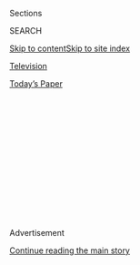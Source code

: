 <div id="app">

<div>

<div>

<div>

<div class="NYTAppHideMasthead css-1q2w90k e1suatyy0">

<div class="section css-ui9rw0 e1suatyy2">

<div class="css-eph4ug er09x8g0">

<div class="css-6n7j50">

</div>

<span class="css-1dv1kvn">Sections</span>

<div class="css-10488qs">

<span class="css-1dv1kvn">SEARCH</span>

</div>

[Skip to content](#site-content)[Skip to site
index](#site-index)

</div>

<div id="masthead-section-label" class="css-1wr3we4 eaxe0e00">

[Television](https://www.nytimes.com/section/arts/television)

</div>

<div class="css-10698na e1huz5gh0">

</div>

</div>

<div id="masthead-bar-one" class="section hasLinks css-15hmgas e1csuq9d3">

<div class="css-uqyvli e1csuq9d0">

</div>

<div class="css-1uqjmks e1csuq9d1">

</div>

<div class="css-9e9ivx">

[](https://myaccount.nytimes.com/auth/login?response_type=cookie&client_id=vi)

</div>

<div class="css-1bvtpon e1csuq9d2">

[Today’s
Paper](https://www.nytimes.com/section/todayspaper)

</div>

</div>

</div>

</div>

<div data-aria-hidden="false">

<div id="site-content" data-role="main">

<div>

<div class="css-1aor85t" style="opacity:0.000000001;z-index:-1;visibility:hidden">

<div class="css-1hqnpie">

<div class="css-epjblv">

<span class="css-17xtcya">[Television](/section/arts/television)</span><span class="css-x15j1o">|</span><span class="css-fwqvlz">What’s
on TV Wednesday: ‘Rafiki’ and ‘Big
Brother’</span>

</div>

<div class="css-k008qs">

<div class="css-1iwv8en">

<span class="css-18z7m18"></span>

<div>

</div>

</div>

<span class="css-1n6z4y">https://nyti.ms/2C2LapC</span>

<div class="css-1705lsu">

<div class="css-4xjgmj">

<div class="css-4skfbu" data-role="toolbar" data-aria-label="Social Media Share buttons, Save button, and Comments Panel with current comment count" data-testid="share-tools">

  - 
  - 
  - 
  - 
    
    <div class="css-6n7j50">
    
    </div>

  - 

</div>

</div>

</div>

</div>

</div>

</div>

<div id="NYT_TOP_BANNER_REGION" class="css-13pd83m">

</div>

<div id="top-wrapper" class="css-1sy8kpn">

<div id="top-slug" class="css-l9onyx">

Advertisement

</div>

[Continue reading the main
story](#after-top)

<div class="ad top-wrapper" style="text-align:center;height:100%;display:block;min-height:250px">

<div id="top" class="place-ad" data-position="top" data-size-key="top">

</div>

</div>

<div id="after-top">

</div>

</div>

<div>

<div id="sponsor-wrapper" class="css-1hyfx7x">

<div id="sponsor-slug" class="css-19vbshk">

Supported by

</div>

[Continue reading the main
story](#after-sponsor)

<div id="sponsor" class="ad sponsor-wrapper" style="text-align:center;height:100%;display:block">

</div>

<div id="after-sponsor">

</div>

</div>

<div class="css-186x18t">

</div>

<div class="css-1vkm6nb ehdk2mb0">

# What’s on TV Wednesday: ‘Rafiki’ and ‘Big Brother’

</div>

A forbidden love story comes to Criterion. And a longstanding game show
begins its 22nd season.

<div class="css-79elbk" data-testid="photoviewer-wrapper">

<div class="css-z3e15g" data-testid="photoviewer-wrapper-hidden">

</div>

<div class="css-1a48zt4 ehw59r15" data-testid="photoviewer-children">

![<span class="css-16f3y1r e13ogyst0" data-aria-hidden="true">Samantha
Mugatsia, left, and Sheila Munyiva in
“Rafiki.”</span><span class="css-cnj6d5 e1z0qqy90" itemprop="copyrightHolder"><span class="css-1ly73wi e1tej78p0">Credit...</span><span><span>Film
Movement</span></span></span>](https://static01.nyt.com/images/2020/08/05/arts/05tvcol-2/merlin_153439239_1c0396ab-127d-4893-9f71-0e637685beca-articleLarge.jpg?quality=75&auto=webp&disable=upscale)

</div>

</div>

<div class="css-18e8msd">

<div class="css-vp77d3 epjyd6m0">

<div class="css-1baulvz">

By <span class="css-1baulvz last-byline" itemprop="name">Mariel
Wamsley</span>

</div>

</div>

  - Aug. 5, 2020, <span class="css-epvm6">1:00 a.m.
    ET</span>

  - 
    
    <div class="css-4xjgmj">
    
    <div class="css-d8bdto" data-role="toolbar" data-aria-label="Social Media Share buttons, Save button, and Comments Panel with current comment count" data-testid="share-tools">
    
      - 
      - 
      - 
      - 
        
        <div class="css-6n7j50">
        
        </div>
    
      - 
    
    </div>
    
    </div>

</div>

</div>

<div class="section meteredContent css-1r7ky0e" name="articleBody" itemprop="articleBody">

<div class="css-1fanzo5 StoryBodyCompanionColumn">

<div class="css-53u6y8">

## What’s Streaming

**RAFIKI** (2019) *Stream on*
[*Criterion*](https://www.criterionchannel.com/rafiki)*.* Not only is
this love story controversial in Kenya, where “Rafiki” was filmed — [it
is
illegal](https://www.npr.org/2019/05/24/726541735/kenyas-judges-uphold-laws-that-criminalize-gay-sex).
The movie itself is illegal, too; it was [banned in
Kenya](https://www.nytimes.com/2018/04/27/world/africa/kenya-cannes-film-lesbians-banned.html)
two weeks before its premiere at the 2018 Cannes Film Festival, where it
was the first ever Kenyan film to be shown.

Living in a country where gay sex is criminalized, Kena (Samantha
Mugatsia) and Ziki (Sheila Munyiva) begin a romantic relationship rooted
in struggle and dissent. They are also the daughters of two men running
against each other for a seat in the county assembly, making their love
especially forbidden. “Rafiki” is “sharp at rendering the hesitancy of
their flirtation,” [Ben Kenigsberg wrote in his review for The New York
Times](https://www.nytimes.com/2019/04/18/movies/rafiki-review.html),
“as well as the forces — parental expectations, religion, an
ever-watchful gossip — arrayed against them.” It is a debut film from
the director Wanuri Kahiu.

</div>

</div>

<div class="css-79elbk" data-testid="photoviewer-wrapper">

<div class="css-z3e15g" data-testid="photoviewer-wrapper-hidden">

</div>

<div class="css-1a48zt4 ehw59r15" data-testid="photoviewer-children">

![<span class="css-16f3y1r e13ogyst0" data-aria-hidden="true">Clark
Duke, left, and Liam Hemsworth in
“Arkansas.”</span><span class="css-cnj6d5 e1z0qqy90" itemprop="copyrightHolder"><span class="css-1ly73wi e1tej78p0">Credit...</span><span>Lionsgate</span></span>](https://static01.nyt.com/images/2020/08/05/arts/05tvcol-1/05tvcol-1-articleLarge.jpg?quality=75&auto=webp&disable=upscale)

</div>

</div>

<div class="css-1fanzo5 StoryBodyCompanionColumn">

<div class="css-53u6y8">

**ARKANSAS** (2020) *Stream on*
[*Amazon*](https://www.amazon.com/Arkansas-Liam-Hemsworth/dp/B085NNRX6J)*.*
Clark Duke is a writer, producer and the director of this Southern crime
film based on a novel by John Brandon. He also plays Swin, the
counterpart to a low-level drug dealer named Kyle (Liam Hemsworth).
“Less a mob thriller than a ruminative drama about a life built around
orders and betrayals,” [Devika Girish wrote in her review for The
Times](https://www.nytimes.com/2020/05/07/movies/arkansas-review.html),
“Arkansas” shifts between the antics of Kyle and Swin and the back
story of their elusive boss, Frog (Vince Vaughn). John Malkovich also
makes an appearance as Ranger Bright, who works for Frog and intercepts
the duo on an interstate mission gone
wrong.

</div>

</div>

<div class="css-79elbk" data-testid="photoviewer-wrapper">

<div class="css-z3e15g" data-testid="photoviewer-wrapper-hidden">

</div>

<div class="css-1a48zt4 ehw59r15" data-testid="photoviewer-children">

<div class="css-1xdhyk6 erfvjey0">

<span class="css-1ly73wi e1tej78p0">Image</span>

<div class="css-zjzyr8">

<div data-testid="lazyimage-container" style="height:259.7111111111111px">

</div>

</div>

</div>

<span class="css-16f3y1r e13ogyst0" data-aria-hidden="true">Ethan Hawke,
left, and Julie Delpy in “Before
Sunrise.”</span><span class="css-cnj6d5 e1z0qqy90" itemprop="copyrightHolder"><span class="css-1ly73wi e1tej78p0">Credit...</span><span>Warner
Brothers Pictures</span></span>

</div>

</div>

<div class="css-1fanzo5 StoryBodyCompanionColumn">

<div class="css-53u6y8">

**BEFORE SUNRISE** (1995) *Stream on* [*HBO
Max*](https://www.hbo.com/movies/before-sunrise)*.* What do you do if
you think you’ve met your soul mate — a French student named Céline
(Julie Delpy) — on a train passing through Europe? If you’re Jesse
(Ethan Hawke), an American traveler, you ask her to get off the train
with you in Vienna and spend the day together, fully knowing you’ll have
to part ways the next morning.

In “Before Sunrise,” directed by Richard Linklater, “there’s more than
romantic love in the air,” [Janet Maslin wrote in her review for The
Times](https://www.nytimes.com/1995/01/27/movies/film-review-strangers-on-a-train-and-soul-mates-for-a-night.html):
“There’s also the exhilaration of making contact with a kindred spirit,
of instant conversational intimacy between two strangers whose paths
could lead them anywhere.” Jesse and Céline do meet again, nine years
later, in **BEFORE SUNSET** (2004) — also available on [HBO
Max](https://www.hbo.com/movies/before-sunset) — before they make a
final appearance in **BEFORE MIDNIGHT** (2013).

## What’s on TV

**BIG BROTHER** *9 p.m. on CBS. “*Big Brother” returns for its 20th year
and its 22nd season on TV. An “All-Star” cast, which includes winners
and fan favorites from previous seasons, will live together in a house
filled with video cameras and microphones. A different contestant will
be voted out of the house every day, and the last contestant left will
win $500,000. This season, the show will forgo its usual studio audience
to reduce the spread of Covid-19.

</div>

</div>

</div>

<div>

</div>

<div>

</div>

<div>

</div>

<div>

<div id="bottom-wrapper" class="css-1ede5it">

<div id="bottom-slug" class="css-l9onyx">

Advertisement

</div>

[Continue reading the main
story](#after-bottom)

<div id="bottom" class="ad bottom-wrapper" style="text-align:center;height:100%;display:block;min-height:90px">

</div>

<div id="after-bottom">

</div>

</div>

</div>

</div>

</div>

## Site Index

<div>

</div>

## Site Information Navigation

  - [© <span>2020</span> <span>The New York Times
    Company</span>](https://help.nytimes.com/hc/en-us/articles/115014792127-Copyright-notice)

<!-- end list -->

  - [NYTCo](https://www.nytco.com/)
  - [Contact
    Us](https://help.nytimes.com/hc/en-us/articles/115015385887-Contact-Us)
  - [Work with us](https://www.nytco.com/careers/)
  - [Advertise](https://nytmediakit.com/)
  - [T Brand Studio](http://www.tbrandstudio.com/)
  - [Your Ad
    Choices](https://www.nytimes.com/privacy/cookie-policy#how-do-i-manage-trackers)
  - [Privacy](https://www.nytimes.com/privacy)
  - [Terms of
    Service](https://help.nytimes.com/hc/en-us/articles/115014893428-Terms-of-service)
  - [Terms of
    Sale](https://help.nytimes.com/hc/en-us/articles/115014893968-Terms-of-sale)
  - [Site
    Map](https://spiderbites.nytimes.com)
  - [Help](https://help.nytimes.com/hc/en-us)
  - [Subscriptions](https://www.nytimes.com/subscription?campaignId=37WXW)

</div>

</div>

</div>

</div>
